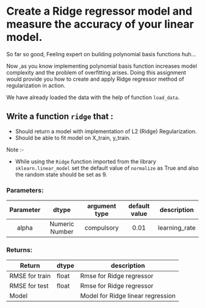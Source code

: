 # Create a Ridge regressor model and measure the accuracy of your linear model.

So far so good,
Feeling expert on building polynomial basis functions huh...

Now ,as you know implementing polynomial basis function increases model complexity and the problem of overfitting arises.
Doing this assignment would provide you how to create and apply Ridge regressor method of 
regularization in action.

We have already loaded the data with the help of function `load_data`.

## Write a function `ridge` that :
- Should return a model with implementation of L2 (Ridge)  Regularization.
- Should be able to fit model on X_train, y_train.

Note :- 
- While using the `Ridge` function imported from the library `sklearn.linear_model` set the default value of `normalize` as True and also the random state should be set as 9.

### Parameters:


| Parameter | dtype | argument type | default value | description |
| :---: | :---: | :---: | :---: | :---: |
| alpha | Numeric Number | compulsory | 0.01 | learning_rate |

### Returns:

| Return | dtype | description |
| --- | --- | --- | 
| RMSE for train | float | Rmse for Ridge regressor |
| RMSE for test | float | Rmse for Ridge regressor |
| Model |  | Model for Ridge linear regression |
